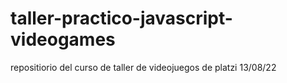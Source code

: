 # taller-practico-javascript-videogames
repositiorio del curso de taller de videojuegos de platzi 13/08/22
